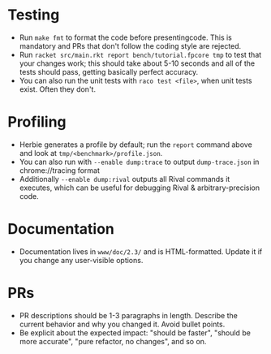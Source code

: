 
# Testing

- Run `make fmt` to format the code before presentingcode. This is
  mandatory and PRs that don't follow the coding style are rejected.
- Run `racket src/main.rkt report bench/tutorial.fpcore tmp` to test
  that your changes work; this should take about 5-10 seconds and all
  of the tests should pass, getting basically perfect accuracy.
- You can also run the unit tests with `raco test <file>`, when unit
  tests exist. Often they don't.

# Profiling

- Herbie generates a profile by default; run the `report` command
  above and look at `tmp/<benchmark>/profile.json`.
- You can also run with `--enable dump:trace` to output
  `dump-trace.json` in chrome://tracing format
- Additionally `--enable dump:rival` outputs all Rival commands it
  executes, which can be useful for debugging Rival &
  arbitrary-precision code.

# Documentation

- Documentation lives in `www/doc/2.3/` and is HTML-formatted. Update
  it if you change any user-visible options.

# PRs

- PR descriptions should be 1-3 paragraphs in length. Describe the
  current behavior and why you changed it. Avoid bullet points.
- Be explicit about the expected impact: "should be faster", "should
  be more accurate", "pure refactor, no changes", and so on.
